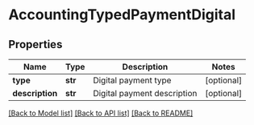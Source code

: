 # AccountingTypedPaymentDigital

## Properties
Name | Type | Description | Notes
------------ | ------------- | ------------- | -------------
**type** | **str** | Digital payment type | [optional] 
**description** | **str** | Digital payment description | [optional] 

[[Back to Model list]](../README.md#documentation-for-models) [[Back to API list]](../README.md#documentation-for-api-endpoints) [[Back to README]](../README.md)


